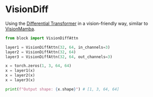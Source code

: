 # VisionDiff

Using the [Differential Transformer](https://arxiv.org/abs/2410.05258) in a vision-friendly way, similar to [VisionMamba](https://github.com/kyegomez/VisionMamba).

```python
from block import VisionDiffAttn

layer1 = VisionDiffAttn(32, 64, in_channels=3)
layer2 = VisionDiffAttn(32, 64)
layer3 = VisionDiffAttn(32, 64, out_channels=3)

x = torch.zeros(1, 3, 64, 64)
x = layer1(x)
x = layer2(x)
x = layer3(x)

print(f"Output shape: {x.shape}") # [1, 3, 64, 64]
```